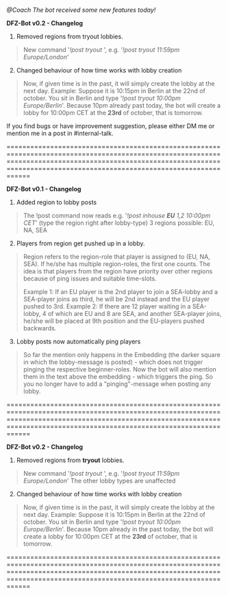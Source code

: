 *@Coach The bot received some new features today!*

**DFZ-Bot v0.2 - Changelog**

1. Removed regions from tryout lobbies. 
> New command '*!post tryout <time>*', e.g. '*!post tryout 11:59pm Europe/London*'

2. Changed behaviour of how time works with lobby creation
> Now, if given time is in the past, it will simply create the lobby at the next day. 
> Example: Suppose it is 10:15pm in Berlin at the 22nd of october. You sit in Berlin and type '*!post tryout 10:00pm Europe/Berlin*'.
> Because 10pm already past today, the bot will create a lobby for 10:00pm CET at the **23rd** of october, that is tomorrow.

If you find bugs or have improvement suggestion, please either DM me or mention me in a post in #internal-talk.

==============================================================================================================================================================================================================================

**DFZ-Bot v0.1 - Changelog**

1. Added region to lobby posts
> The !post command now reads e.g. '*!post inhouse* ***EU*** *1,2 10:00pm CET*' (type the region right after lobby-type)
> 3 regions possible: EU, NA, SEA
    
2. Players from region get pushed up in a lobby.
> Region refers to the region-role that player is assigned to (EU, NA, SEA). If he/she has multiple region-roles, the first one counts.
> The idea is that players from the region have priority over other regions because of ping issues and suitable time-slots.
> 
> Example 1: If an EU player is the 2nd player to join a SEA-lobby and a SEA-player joins as third, he will be 2nd instead and the EU player pushed to 3rd.
> Example 2: If there are 12 player waiting in a SEA-lobby, 4 of which are EU and 8 are SEA, and another SEA-player joins, he/she will be placed at 9th position and the EU-players pushed backwards.
    
3. Lobby posts now automatically ping players
> So far the mention only happens in the Embedding (the darker square in which the lobby-message is posted) - which does not trigger pinging the respective beginner-roles.
> Now the bot will also mention them in the text above the embedding - which triggers the ping. So you no longer have to add a "pinging"-message when posting any lobby.

==============================================================================================================================================================================================================================

**DFZ-Bot v0.2 - Changelog**

1. Removed regions from **tryout** lobbies. 
> New command '*!post tryout <time>*', e.g. '*!post tryout 11:59pm Europe/London*'
> The other lobby types are unaffected

2. Changed behaviour of how time works with lobby creation
> Now, if given time is in the past, it will simply create the lobby at the next day. 
> Example: Suppose it is 10:15pm in Berlin at the 22nd of october. You sit in Berlin and type '*!post tryout 10:00pm Europe/Berlin*'.
> Because 10pm already in the past today, the bot will create a lobby for 10:00pm CET at the **23rd** of october, that is tomorrow.

==============================================================================================================================================================================================================================
